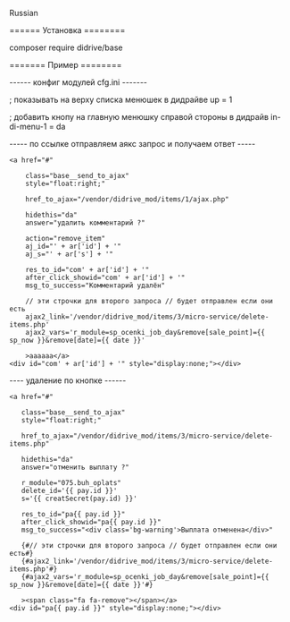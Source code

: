 Russian

====== Установка ========

composer require didrive/base

======= Пример ========

------ конфиг модулей cfg.ini -------

; показывать на верху списка менюшек в дидрайве
up = 1

; добавить кнопу на главную менюшку справой стороны в дидрайв
in-di-menu-1 = da


----- по ссылке отправляем аякс запрос и получаем ответ -----

    <a href="#" 

        class="base__send_to_ajax" 
        style="float:right;" 

        href_to_ajax="/vendor/didrive_mod/items/1/ajax.php" 

        hidethis="da" 
        answer="удалить комментарий ?" 

        action="remove_item" 
        aj_id="' + ar['id'] + '" 
        aj_s="' + ar['s'] + '" 

        res_to_id="com' + ar['id'] + '" 
        after_click_showid="com' + ar['id'] + '" 
        msg_to_success="Комментарий удалён" 

        // эти строчки для второго запроса // будет отправлен если они есть
        ajax2_link='/vendor/didrive_mod/items/3/micro-service/delete-items.php'
        ajax2_vars='r_module=sp_ocenki_job_day&remove[sale_point]={{ sp_now }}&remove[date]={{ date }}'

        >aaaaaa</a>
    <div id="com' + ar['id'] + '" style="display:none;"></div>


---- удаление по кнопке ------

    <a href="#" 

       class="base__send_to_ajax" 
       style="float:right;" 

       href_to_ajax="/vendor/didrive_mod/items/3/micro-service/delete-items.php" 

       hidethis="da" 
       answer="отменить выплату ?" 

       r_module="075.buh_oplats"
       delete_id='{{ pay.id }}'
       s='{{ creatSecret(pay.id) }}'

       res_to_id="pa{{ pay.id }}" 
       after_click_showid="pa{{ pay.id }}" 
       msg_to_success="<div class='bg-warning'>Выплата отменена</div>" 

       {#// эти строчки для второго запроса // будет отправлен если они есть#}
       {#ajax2_link='/vendor/didrive_mod/items/3/micro-service/delete-items.php'#}
       {#ajax2_vars='r_module=sp_ocenki_job_day&remove[sale_point]={{ sp_now }}&remove[date]={{ date }}'#}

       ><span class="fa fa-remove"></span></a>
    <div id="pa{{ pay.id }}" style="display:none;"></div>
